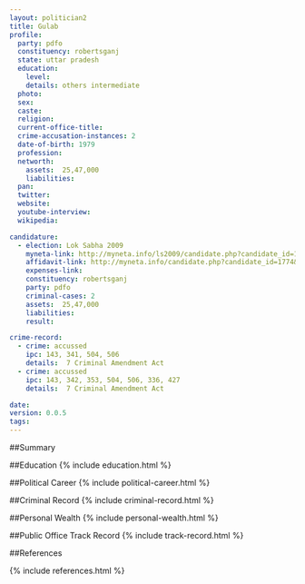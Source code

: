 ```yaml
---
layout: politician2
title: Gulab
profile: 
  party: pdfo
  constituency: robertsganj
  state: uttar pradesh
  education: 
    level: 
    details: others intermediate
  photo: 
  sex: 
  caste: 
  religion: 
  current-office-title: 
  crime-accusation-instances: 2
  date-of-birth: 1979
  profession: 
  networth: 
    assets:  25,47,000
    liabilities: 
  pan: 
  twitter: 
  website: 
  youtube-interview: 
  wikipedia: 

candidature: 
  - election: Lok Sabha 2009
    myneta-link: http://myneta.info/ls2009/candidate.php?candidate_id=1774
    affidavit-link: http://myneta.info/candidate.php?candidate_id=1774&scan=original
    expenses-link: 
    constituency: robertsganj 
    party: pdfo
    criminal-cases: 2
    assets:  25,47,000
    liabilities: 
    result:  

crime-record: 
  - crime: accussed
    ipc: 143, 341, 504, 506
    details:  7 Criminal Amendment Act  
  - crime: accussed
    ipc: 143, 342, 353, 504, 506, 336, 427
    details:  7 Criminal Amendment Act  

date: 
version: 0.0.5
tags: 
---
```

##Summary


##Education
{% include education.html %}


##Political Career
{% include political-career.html %}


##Criminal Record
{% include criminal-record.html %}


##Personal Wealth
{% include personal-wealth.html %}


##Public Office Track Record
{% include track-record.html %}


##References


{% include references.html %}